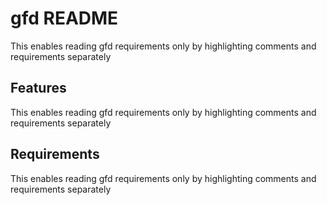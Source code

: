 # gfd README

This enables reading gfd requirements only by highlighting comments and requirements separately

## Features

This enables reading gfd requirements only by highlighting comments and requirements separately

## Requirements

This enables reading gfd requirements only by highlighting comments and requirements separately
